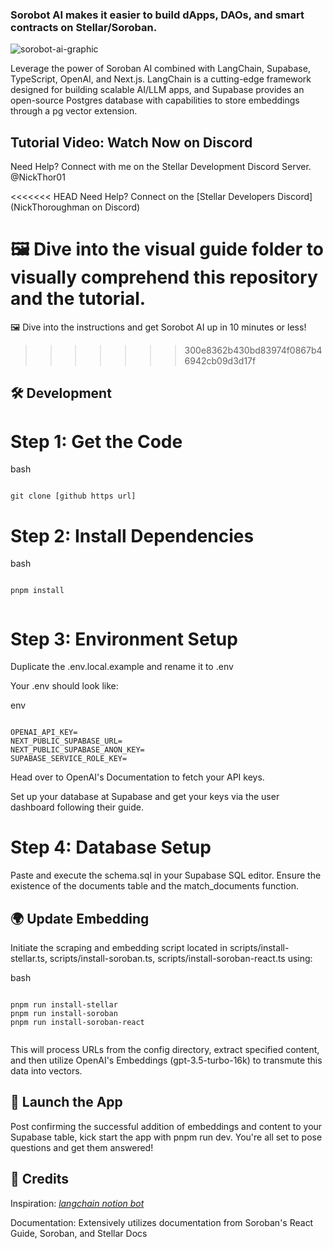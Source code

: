 
### Sorobot AI makes it easier to build dApps, DAOs, and smart contracts on Stellar/Soroban.

![sorobot-ai-graphic](https://github.com/iKooruHQ/sorobot-ai/assets/124317926/1ae14817-1752-4cbc-8932-53f2f273e244)

Leverage the power of Soroban AI combined with LangChain, Supabase, TypeScript, OpenAI, and Next.js. LangChain is a cutting-edge framework designed for building scalable AI/LLM apps, and Supabase provides an open-source Postgres database with capabilities to store embeddings through a pg vector extension.

## Tutorial Video: Watch Now on Discord
Need Help? Connect with me on the Stellar Development Discord Server. @NickThor01

<<<<<<< HEAD
Need Help? Connect on the [Stellar Developers Discord](NickThoroughman on Discord)

🖼️ Dive into the visual guide folder to visually comprehend this repository and the tutorial.
=======
🖼️ Dive into the instructions and get Sorobot AI up in 10 minutes or less!
>>>>>>> 300e8362b430bd83974f0867b46942cb09d3d17f

## 🛠️ Development

# Step 1: Get the Code
bash
```

git clone [github https url]

```

# Step 2: Install Dependencies

bash
```

pnpm install


```

# Step 3: Environment Setup

Duplicate the .env.local.example and rename it to .env

Your .env should look like:

env
```

OPENAI_API_KEY=
NEXT_PUBLIC_SUPABASE_URL=
NEXT_PUBLIC_SUPABASE_ANON_KEY=
SUPABASE_SERVICE_ROLE_KEY=

```

Head over to OpenAI's Documentation to fetch your API keys.

Set up your database at Supabase and get your keys via the user dashboard following their guide.

# Step 4: Database Setup

Paste and execute the schema.sql in your Supabase SQL editor. Ensure the existence of the documents table and the match_documents function.

## 🌍 Update Embedding

Initiate the scraping and embedding script located in scripts/install-stellar.ts, scripts/install-soroban.ts, scripts/install-soroban-react.ts using:

bash
```

pnpm run install-stellar
pnpm run install-soroban
pnpm run install-soroban-react


```

This will process URLs from the config directory, extract specified content, and then utilize OpenAI's Embeddings (gpt-3.5-turbo-16k) to transmute this data into vectors.

## 🚀 Launch the App

Post confirming the successful addition of embeddings and content to your Supabase table, kick start the app with pnpm run dev. You're all set to pose questions and get them answered!

## 📜 Credits

Inspiration: *[langchain notion bot](https://github.com/mayooear/notion-chat-langchain)*


Documentation: Extensively utilizes documentation from Soroban's React Guide, Soroban, and Stellar Docs
